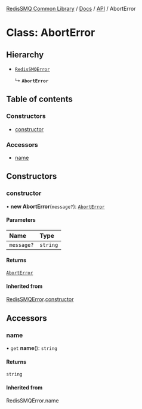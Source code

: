 [RedisSMQ Common Library](../../../README.md) / [Docs](../../README.md) / [API](../README.md) / AbortError

# Class: AbortError

## Hierarchy

- [`RedisSMQError`](RedisSMQError.md)

  ↳ **`AbortError`**

## Table of contents

### Constructors

- [constructor](AbortError.md#constructor)

### Accessors

- [name](AbortError.md#name)

## Constructors

### constructor

• **new AbortError**(`message?`): [`AbortError`](AbortError.md)

#### Parameters

| Name | Type |
| :------ | :------ |
| `message?` | `string` |

#### Returns

[`AbortError`](AbortError.md)

#### Inherited from

[RedisSMQError](RedisSMQError.md).[constructor](RedisSMQError.md#constructor)

## Accessors

### name

• `get` **name**(): `string`

#### Returns

`string`

#### Inherited from

RedisSMQError.name

